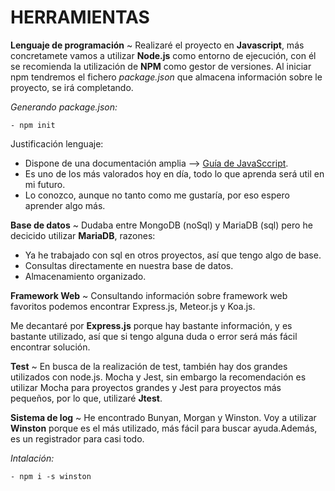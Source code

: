 # HERRAMIENTAS

**Lenguaje de programación** ~
Realizaré el proyecto en **Javascript**, más concretamete vamos a utilizar **Node.js** como entorno de ejecución, con él se recomienda la utilización de **NPM** como gestor de versiones.
Al iniciar npm tendremos el fichero *package.json* que almacena información sobre le proyecto, se irá completando.

  *Generando package.json:*

    - npm init 

Justificación lenguaje:
- Dispone de una documentación amplia --> [Guía de JavaSccript](https://developer.mozilla.org/es/docs/Web/JavaScript/Guide).
- Es uno de los más valorados hoy en día, todo lo que aprenda será util en mi futuro.
- Lo conozco, aunque no tanto como me gustaría, por eso espero aprender algo más.

**Base de datos** ~ 
  Dudaba entre MongoDB (noSql) y MariaDB (sql) pero he decicido utilizar **MariaDB**, razones:
 - Ya he trabajado con sql en otros proyectos, así que tengo algo de base.
 - Consultas directamente en nuestra base de datos.
 - Almacenamiento organizado.

**Framework Web** ~
Consultando información sobre framework web favoritos podemos encontrar Express.js, Meteor.js y Koa.js.

Me decantaré por **Express.js** porque hay bastante información, y es bastante utilizado, así que si tengo alguna duda o error será más fácil encontrar solución.



**Test** ~ 
En busca de la realización de test, también hay dos grandes utilizados con node.js. Mocha y Jest, sin embargo la recomendación es utilizar Mocha para proyectos grandes y Jest para proyectos más pequeños, por lo que, utilizaré **Jtest**.


**Sistema de log** ~ 
He encontrado Bunyan, Morgan y Winston. 
Voy a utilizar **Winston** porque  es el más utilizado, más fácil para buscar ayuda.Además, es un registrador para casi todo. 

  *Intalación:*

    - npm i -s winston